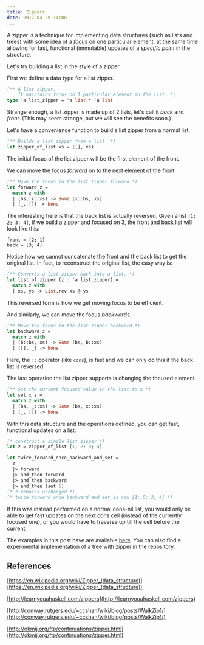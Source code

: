 ```yaml
---
title: Zippers
date: 2017-04-29 14:00
...
```


A zipper is a technique for implementing data structures
(such as lists and trees)
with some idea of a *focus* on one particular element,
at the same time allowing for fast, functional (immutable) updates
of a *specific point* in the structure.

Let's try building a list in the style of a zipper.

First we define a data type for a list zipper.

```ocaml
(** A list zipper.
    It maintains focus on 1 particular element in the list. *)
type 'a list_zipper = 'a list * 'a list
```

Strange enough, a list zipper is made up of 2 lists, let's call it *back* and *front*.
(This may seem strange, but we will see the benefits soon.)

Let's have a convenience function to build a list zipper from a normal list.

```ocaml
(** Builds a list zipper from a list. *)
let zipper_of_list xs = ([], xs)
```

The initial focus of the list zipper will be the first element of the front.

We can move the focus *forward* on to the next element of the front

```ocaml
(** Move the focus in the list zipper forward *)
let forward z =
  match z with
  | (bs, x::xs) -> Some (x::bs, xs)
  | (_, []) -> None
```

The interesting here is that the back list is actually reversed.
Given a list `[1; 2; 3; 4]`, if we build a zipper and focused on 3,
the front and back list will look like this:

```
front = [2; 1]
back = [3; 4]
```

Notice how we cannot concatenate the front and the back list to get the original list.
In fact, to reconstruct the original list, the easy way is:

```ocaml
(** Converts a list zipper back into a list. *)
let list_of_zipper (z : 'a list_zipper) =
  match z with
  | xs, ys -> List.rev xs @ ys
```

This reversed form is how we get moving focus to be efficient.

And similarly, we can move the focus *backwards*.

```ocaml
(** Move the focus in the list zipper backward *)
let backward z =
  match z with
  | (b::bs, xs) -> Some (bs, b::xs)
  | ([], _) -> None
```

Here, the `::` operator (like `cons`), is fast and we can only do this if the back list is reversed.

The last operation the list zipper supports is changing the focused element.

```ocaml
(** Set the current focused value in the list to x *)
let set x z =
  match z with
  | (bs, _::xs) -> Some (bs, x::xs)
  | (_, []) -> None
```

With this data structure and the operations defined, you can get fast, functional updates on a list:

```ocaml
(* construct a simple list zipper *)
let z = zipper_of_list [1; 2; 3; 4]

let twice_forward_once_backward_and_set =
  z
  |> forward
  |> and_then forward
  |> and_then backward
  |> and_then (set 5)
(* z remains unchanged *)
(* twice_forward_once_backward_and_set is now [1; 5; 3; 4] *)
```

If this was instead performed on a normal cons-nil list,
you would only be able to get fast updates on the next cons cell
(instead of the currently focused one),
or you would have to traverse up till the cell before the current.

The examples in this post have are available
[here](https://github.com/ngzhian/zippers).
You can also find a experimental implementation of a tree with zipper in the repository.

## References

[https://en.wikipedia.org/wiki/Zipper_(data_structure)](https://en.wikipedia.org/wiki/Zipper_(data_structure))

[http://learnyouahaskell.com/zippers](http://learnyouahaskell.com/zippers)

[http://conway.rutgers.edu/~ccshan/wiki/blog/posts/WalkZip1/](http://conway.rutgers.edu/~ccshan/wiki/blog/posts/WalkZip1/)

[http://okmij.org/ftp/continuations/zipper.html](http://okmij.org/ftp/continuations/zipper.html)
